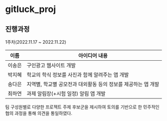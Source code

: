 # gitluck_proj


## 진행과정

1주차(2022.11.17 ~ 2022.11.22)

|이름|아이디어 내용|
|------|------|
|이송은|구인광고 웹사이트 개발|
|박지혜|학교의 학식 정보를 사진과 함께 알려주는 앱 개발|
|송다은|지역별, 학교별 공모전과 대외활동 등의 정보를 제공하는 앱 개발|
|최하연|과제 알림장(+시험 일정) 알림 앱 개발|


팀 구성원별로 다양한 프로젝트 주제 후보군을 제시하여 토의를 기반으로 한 민주적인 협의 과정을 통해 의견을 통일하였다.
